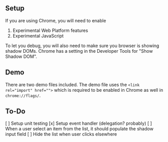 ## Setup

If you are using Chrome, you will need to enable

1. Experimental Web Platform features
2. Experimental JavaScript

To let you debug, you will also need to make sure you browser is showing shadow DOMs. Chrome has a setting in the Developer Tools for "Show Shadow DOM".

## Demo

There are two demo files included. The demo file uses the 
```<link rel="import" href="">```
which is required to be enabled in Chrome as well in ```chrome://flags/```.

## To-Do

 [ ] Setup unit testing
 [x] Setup event handler (delegation? probably)
 [ ] When a user select an item from the list, it should populate the shadow input field
 [ ] Hide the list when user clicks elsewhere